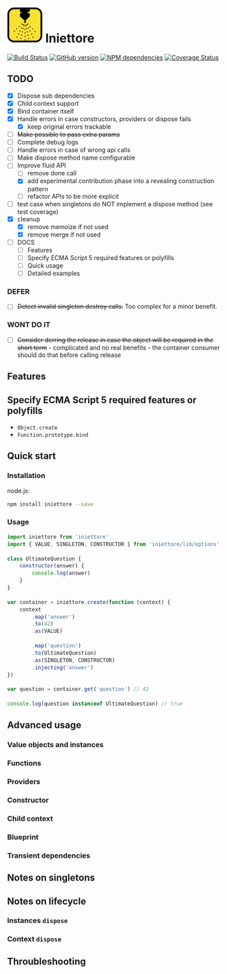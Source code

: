 
# ![Iniettore](https://github.com/cesarenaldi/iniettore/raw/api-refactoring/logo.png) Iniettore

[![Build Status](https://travis-ci.org/cesarenaldi/iniettore.svg?branch=api-refactoring)](https://travis-ci.org/cesarenaldi/iniettore)
[![GitHub version](https://badge.fury.io/gh/cesarenaldi%2Finiettore.svg)](http://badge.fury.io/gh/cesarenaldi%2Finiettore)
[![NPM dependencies](https://david-dm.org/cesarenaldi/iniettore.svg)](https://david-dm.org/cesarenaldi/iniettore)
[![Coverage Status](https://img.shields.io/coveralls/cesarenaldi/iniettore.svg)](https://coveralls.io/r/cesarenaldi/iniettore?branch=api-refactoring)

## TODO
- [x] Dispose sub dependencies
- [x] Child context support
- [x] Bind container itself
- [x] Handle errors in case constructors, providers or dispose fails
	- [x] keep original errors trackable
- [ ] ~~Make possible to pass extra params~~
- [ ] Complete debug logs
- [ ] Handle errors in case of wrong api calls
- [ ] Make dispose method name configurable
- [ ] Improve fluid API
	- [ ] remove done call
	- [x] add experimental contribution phase into a revealing construction pattern
	- [ ] refactor APIs to be more explicit
- [ ] test case when singletons do NOT implement a dispose method (see test coverage)
- [x] cleanup
	- [x] remove memoize if not used
	- [x] remove merge if not used

- [ ] DOCS
	- [ ] Features
	- [ ] Specify ECMA Script 5 required features or polyfills
	- [ ] Quick usage
	- [ ] Detailed examples

### DEFER
- [ ] ~~Detect invalid singleton destroy calls.~~ Too complex for a minor benefit.
### WONT DO IT
- [ ] ~~Consider derring the release in case the object will be required in the short term~~ - complicated and no real benefits - the container consumer should do that before calling release

## Features

## Specify ECMA Script 5 required features or polyfills
- `Object.create`
- `Function.prototype.bind`

## Quick start

### Installation

node.js:

```bash
npm install iniettore --save
```

### Usage
```javascript
import iniettore from 'iniettore'
import { VALUE, SINGLETON, CONSTRUCTOR } from 'iniettore/lib/options'

class UltimateQuestion {
	constructor(answer) {
		console.log(answer)
	}
}

var container = iniettore.create(function (context) {
	context
		.map('answer')
		.to(42)
		.as(VALUE)

		.map('question')
		.to(UltimateQuestion)
		.as(SINGLETON, CONSTRUCTOR)
		.injecting('answer')
})

var question = container.get('question') // 42

console.log(question instanceof UltimateQuestion) // true
```

## Advanced usage

### Value objects and instances
### Functions
### Providers
### Constructor
### Child context
### Blueprint
### Transient dependencies 

## Notes on singletons
## Notes on lifecycle
### Instances `dispose`
### Context `dispose`


## Throubleshooting
